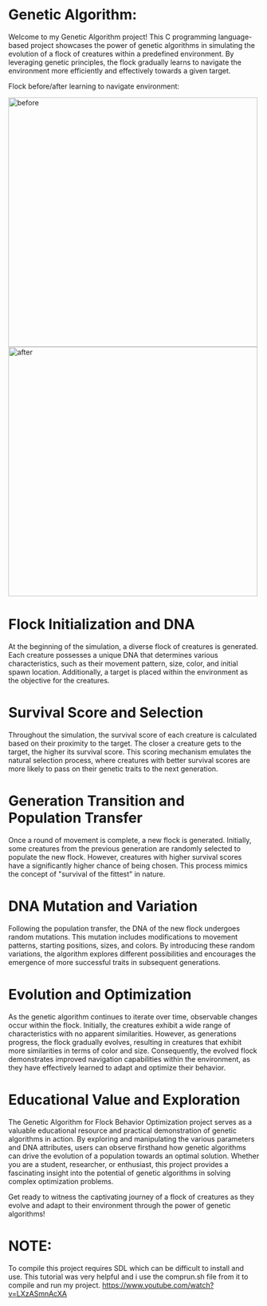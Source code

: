 # Genetic Algorithm:
Welcome to my Genetic Algorithm project! This C programming language-based project showcases the power of genetic algorithms in simulating the evolution of a flock of creatures within a predefined environment. By leveraging genetic principles, the flock gradually learns to navigate the environment more efficiently and effectively towards a given target.

Flock before/after learning to navigate environment:

<img width="500" alt="before" src="https://github.com/Joshua-Uni/Genetic-Algorithm/assets/112139913/e121b6cf-5a95-44c7-8093-d261b3d455bc">

<img width="500" alt="after" src="https://github.com/Joshua-Uni/Genetic-Algorithm/assets/112139913/5237341f-a93e-41d8-ad01-aec2561b2828">




# Flock Initialization and DNA

At the beginning of the simulation, a diverse flock of creatures is generated. Each creature possesses a unique DNA that determines various characteristics, such as their movement pattern, size, color, and initial spawn location. Additionally, a target is placed within the environment as the objective for the creatures.

# Survival Score and Selection

Throughout the simulation, the survival score of each creature is calculated based on their proximity to the target. The closer a creature gets to the target, the higher its survival score. This scoring mechanism emulates the natural selection process, where creatures with better survival scores are more likely to pass on their genetic traits to the next generation.

# Generation Transition and Population Transfer

Once a round of movement is complete, a new flock is generated. Initially, some creatures from the previous generation are randomly selected to populate the new flock. However, creatures with higher survival scores have a significantly higher chance of being chosen. This process mimics the concept of "survival of the fittest" in nature.

# DNA Mutation and Variation

Following the population transfer, the DNA of the new flock undergoes random mutations. This mutation includes modifications to movement patterns, starting positions, sizes, and colors. By introducing these random variations, the algorithm explores different possibilities and encourages the emergence of more successful traits in subsequent generations.

# Evolution and Optimization

As the genetic algorithm continues to iterate over time, observable changes occur within the flock. Initially, the creatures exhibit a wide range of characteristics with no apparent similarities. However, as generations progress, the flock gradually evolves, resulting in creatures that exhibit more similarities in terms of color and size. Consequently, the evolved flock demonstrates improved navigation capabilities within the environment, as they have effectively learned to adapt and optimize their behavior.

# Educational Value and Exploration

The Genetic Algorithm for Flock Behavior Optimization project serves as a valuable educational resource and practical demonstration of genetic algorithms in action. By exploring and manipulating the various parameters and DNA attributes, users can observe firsthand how genetic algorithms can drive the evolution of a population towards an optimal solution. Whether you are a student, researcher, or enthusiast, this project provides a fascinating insight into the potential of genetic algorithms in solving complex optimization problems.

Get ready to witness the captivating journey of a flock of creatures as they evolve and adapt to their environment through the power of genetic algorithms!

# NOTE:
To compile this project requires SDL which can be difficult to install and use. This tutorial was very helpful and i use the comprun.sh file from it to compile and run my project. https://www.youtube.com/watch?v=LXzASmnAcXA
